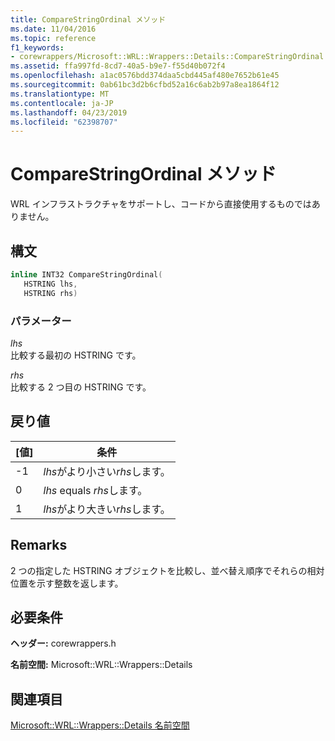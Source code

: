 ```yaml
---
title: CompareStringOrdinal メソッド
ms.date: 11/04/2016
ms.topic: reference
f1_keywords:
- corewrappers/Microsoft::WRL::Wrappers::Details::CompareStringOrdinal
ms.assetid: ffa997fd-8cd7-40a5-b9e7-f55d40b072f4
ms.openlocfilehash: a1ac0576bdd374daa5cbd445af480e7652b61e45
ms.sourcegitcommit: 0ab61bc3d2b6cfbd52a16c6ab2b97a8ea1864f12
ms.translationtype: MT
ms.contentlocale: ja-JP
ms.lasthandoff: 04/23/2019
ms.locfileid: "62398707"
---
```

# <a name="comparestringordinal-method"></a>CompareStringOrdinal メソッド

WRL インフラストラクチャをサポートし、コードから直接使用するものではありません。

## <a name="syntax"></a>構文

```cpp
inline INT32 CompareStringOrdinal(
   HSTRING lhs,
   HSTRING rhs)
```

### <a name="parameters"></a>パラメーター

*lhs*<br/>
比較する最初の HSTRING です。

*rhs*<br/>
比較する 2 つ目の HSTRING です。

## <a name="return-value"></a>戻り値

|[値]|条件|
|-----------|---------------|
|-1|*lhs*がより小さい*rhs*します。|
|0|*lhs* equals *rhs*します。|
|1|*lhs*がより大きい*rhs*します。|

## <a name="remarks"></a>Remarks

2 つの指定した HSTRING オブジェクトを比較し、並べ替え順序でそれらの相対位置を示す整数を返します。

## <a name="requirements"></a>必要条件

**ヘッダー:** corewrappers.h

**名前空間:** Microsoft::WRL::Wrappers::Details

## <a name="see-also"></a>関連項目

[Microsoft::WRL::Wrappers::Details 名前空間](microsoft-wrl-wrappers-details-namespace.md)